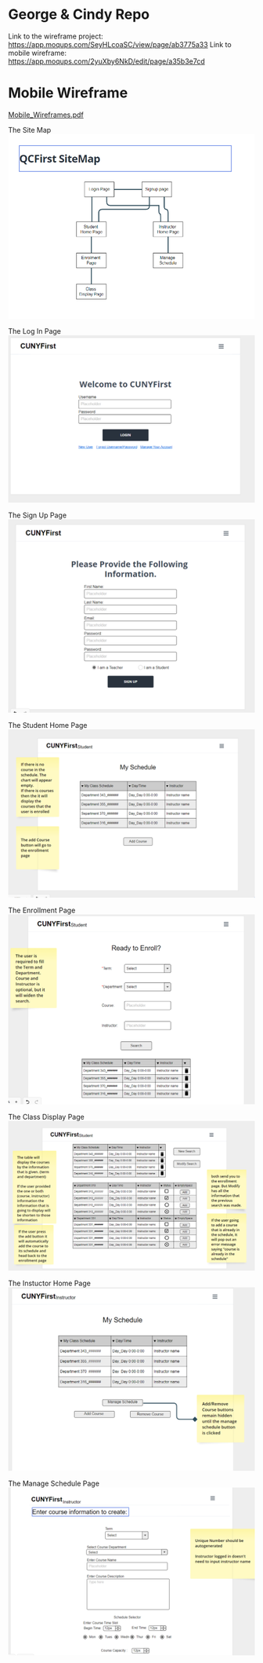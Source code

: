 # George & Cindy Repo
Link to the wireframe project: https://app.moqups.com/SeyHLcoaSC/view/page/ab3775a33
Link to mobile wireframe: https://app.moqups.com/2yuXby6NkD/edit/page/a35b3e7cd 

# Mobile Wireframe 
[Mobile_Wireframes.pdf](https://github.com/GeorgeA101/qcfirst/files/6194108/Mobile_Wireframes.pdf)

The Site Map
![Site Map](WireFrame-SiteMap/SiteMap.PNG)

The Log In Page
![Log In](WireFrame-SiteMap/LoginPage.PNG)

The Sign Up Page
![Sign In](WireFrame-SiteMap/SignUpPage.PNG)

The Student Home Page
![Student Home Page](WireFrame-SiteMap/StudentHomePage.PNG)

The Enrollment Page
![Enrollment Page](WireFrame-SiteMap/EnrollmentPage.PNG)

The Class Display Page
![Class List Display](WireFrame-SiteMap/ClassListDisplay.PNG)

The Instuctor Home Page
![Instuctor Home Page](WireFrame-SiteMap/InstuctorHomePage.PNG)

The Manage Schedule Page
![Manage Schedule Page](WireFrame-SiteMap/ManageSchedulePage.PNG)

